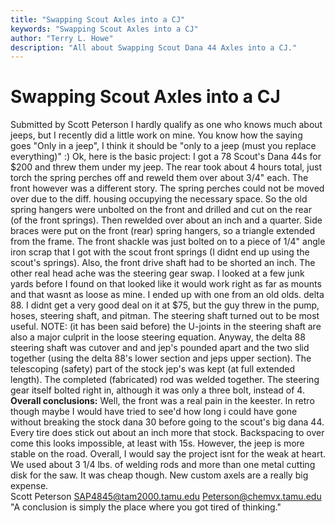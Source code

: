 ```yaml
---
title: "Swapping Scout Axles into a CJ"
keywords: "Swapping Scout Axles into a CJ"
author: "Terry L. Howe"
description: "All about Swapping Scout Dana 44 Axles into a CJ."
---
```


# Swapping Scout Axles into a CJ
Submitted by Scott Peterson
I hardly qualify as one who knows much about jeeps, but I recently did a
little work on mine. You know how the saying goes "Only in a jeep", I think it should be "only to
a jeep (must you replace everything)" :)
Ok, here is the basic project: I got a 78 Scout's Dana 44s for $200 and
threw them under my jeep.  The rear took about 4 hours total, just torch the
spring perches off and reweld them over about 3/4" each.  The front however
was a different story.  The spring perches could not be moved over due to
the diff. housing occupying the necessary space.  So the old spring hangers
were unbolted on the front and drilled and cut on the rear (of the front
springs).  Then rewelded over about an inch and a quarter.  Side braces were
put on the front (rear) spring hangers, so a triangle extended from the
frame.  The front shackle was just bolted on to a piece of 1/4" angle iron
scrap that I got with the scout front springs (I didnt end up using the
scout's springs).  Also, the front drive shaft had to be shorted an inch.
The other real head ache was the steering gear swap.  I looked at a few junk
yards before I found on that looked like it would work right as far as
mounts and that wasnt as loose as mine.  I ended up with one from an old
olds. delta 88.  I didnt get a very good deal on it at $75, but the guy
threw in the pump, hoses, steering shaft, and pitman.  The steering shaft
turned out to be most useful.  NOTE: (it has been said before) the U-joints
in the steering shaft are also a major culprit in the loose steering equation.
Anyway, the delta 88 steering shaft was cutover and and jep's pounded apart
and the two slid together (using the delta 88's lower section and jeps upper
section).  The telescoping (safety) part of the stock jep's was kept (at
full extended length).  The completed (fabricated) rod was welded together.
The steering gear itself bolted right in, although it was only a three bolt,
instead of 4.
**Overall conclusions:**  Well, the front was a real pain in the keester.  In
retro though maybe I would have tried to see'd how long i could have gone
without breaking the stock dana 30 before going to the scout's big dana 44.
Every tire does stick out about an inch more that stock.  Backspacing to
over come this looks impossible, at least with 15s.  However, the jeep is
more stable on the road. 
Overall, I would say the project isnt for the weak at heart.  We used about
3 1/4 lbs. of welding rods and more than one metal cutting disk for the saw.
It was cheap though.  New custom axels are a really big expense.  
Scott Peterson
SAP4845@tam2000.tamu.edu
Peterson@chemvx.tamu.edu
"A conclusion is simply the place where you got tired of thinking."